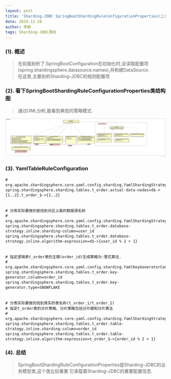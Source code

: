 ```yaml
---
layout: post
title: 'Sharding-JDBC SpringBootShardingRuleConfigurationProperties(二)'
date: 2019-12-28
author: 李新
tags: Sharding-JDBC源码
---
```


### (1). 概述
> 在前面剖析了:SpringBootConfiguration在初始化时,会读取配置项(spring.shardingsphere.datasource.names),并构建DataSource.   
> 在这里,主要剖析Sharding-JDBC的规则配置项
### (2). 看下SpringBootShardingRuleConfigurationProperties类结构图
> 通过UML分析,能看到典型的策略模式.

!["SpringBootShardingRuleConfigurationProperties"](/assets/sharding-jdbc/imgs/Sharding-JDBC-SpringBootShardingRuleConfigurationProperties-Class-Diagram.jpg)

### (3). YamlTableRuleConfiguration
```
# org.apache.shardingsphere.core.yaml.config.sharding.YamlShardingStrategyConfiguration
spring.shardingsphere.sharding.tables.t_order.actual-data-nodes=d$->{1..2}.t_order_$->{1..2}


# 分库实际要做的是找到对应上面的数据源名称
# org.apache.shardingsphere.core.yaml.config.sharding.YamlShardingStrategyConfiguration
spring.shardingsphere.sharding.tables.t_order.database-strategy.inline.sharding-column=user_id
spring.shardingsphere.sharding.tables.t_order.database-strategy.inline.algorithm-expression=d$->{user_id % 2 + 1}


# 指定逻辑表t_order表的主键(order_id)生成策略为:雪花算法.
# org.apache.shardingsphere.core.yaml.config.sharding.YamlKeyGeneratorConfiguration
spring.shardingsphere.sharding.tables.t_order.key-generator.column=order_id
spring.shardingsphere.sharding.tables.t_order.key-generator.type=SNOWFLAKE


# 分表实际要做的找到真实的表名称(t_order_1/t_order_2)
# 指定t_order表的分片策略，分片策略包括分片键和分片算法
# org.apache.shardingsphere.core.yaml.config.sharding.YamlShardingStrategyConfiguration
spring.shardingsphere.sharding.tables.t_order.table-strategy.inline.sharding-column=order_id
spring.shardingsphere.sharding.tables.t_order.table-strategy.inline.algorithm-expression=t_order_$->{order_id % 2 + 1}
```
### (4). 总结
> SpringBootShardingRuleConfigurationProperties是Sharding-JDBC的业务模型类,这个类比较重要.它承载着Sharding-JDBC的重要配置信息.     